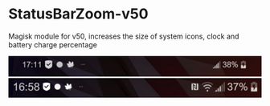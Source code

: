 # StatusBarZoom-v50
Magisk module for v50, increases the size of system icons, clock and battery charge percentage

![Alt text](Preview/Before.jpg?raw=true "Before")
![Alt text](Preview/After.jpg?raw=true "After")
